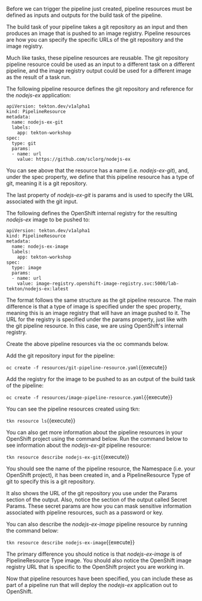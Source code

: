 Before we can trigger the pipeline just created, pipeline resources must be defined as inputs and outputs for the build task of the pipeline.

The build task of your pipeline takes a git repository as an input and then produces an image that is pushed to an image registry. Pipeline resources are how you can specify the specific URLs of the git repository and the image registry.

Much like tasks, these pipeline resources are reusable. The git repository pipeline resource could be used as an input to a different task on a different pipeline, and the image registry output could be used for a different image as the result of a task run.

The following pipeline resource defines the git repository and reference for the _nodejs-ex_ application:

```
apiVersion: tekton.dev/v1alpha1
kind: PipelineResource
metadata:
  name: nodejs-ex-git
  labels:
    app: tekton-workshop
spec:
  type: git
  params:
  - name: url
    value: https://github.com/sclorg/nodejs-ex
```

You can see above that the resource has a name (i.e. _nodejs-ex-git_), and, under the spec property, we define that this pipeline resource has a type of git, meaning it is a git repository.

The last property of _nodejs-ex-git_ is params and is used to specify the URL associated with the git input.

The following defines the OpenShift internal registry for the resulting _nodejs-ex_ image to be pushed to:

```
apiVersion: tekton.dev/v1alpha1
kind: PipelineResource
metadata:
  name: nodejs-ex-image
  labels:
    app: tekton-workshop
spec:
  type: image
  params:
  - name: url
    value: image-registry.openshift-image-registry.svc:5000/lab-tekton/nodejs-ex:latest
```

The format follows the same structure as the git pipeline resource. The main difference is that a type of image is specified under the spec property, meaning this is an image registry that will have an image pushed to it. The URL for the registry is specified under the params property, just like with the git pipeline resource. In this case, we are using OpenShift's internal registry.

Create the above pipeline resources via the oc commands below.

Add the git repository input for the pipeline:

`oc create -f resources/git-pipeline-resource.yaml`{{execute}}

Add the registry for the image to be pushed to as an output of the build task of the pipeline:

`oc create -f resources/image-pipeline-resource.yaml`{{execute}}

You can see the pipeline resources created using tkn:

`tkn resource ls`{{execute}}

You can also get more information about the pipeline resources in your OpenShift project using the command below. Run the command below to see information about the _nodejs-ex-git_ pipeline resource:

`tkn resource describe nodejs-ex-git`{{execute}}

You should see the name of the pipeline resource, the Namespace (i.e. your OpenShift project), it has been created in, and a PipelineResource Type of git to specify this is a git repository.

It also shows the URL of the git repository you use under the Params section of the output. Also, notice the section of the output called Secret Params. These secret params are how you can mask sensitive information associated with pipeline resources, such as a password or key.

You can also describe the _nodejs-ex-image_ pipeline resource by running the command below:

`tkn resource describe nodejs-ex-image`{{execute}}

The primary difference you should notice is that _nodejs-ex-image_ is of PipelineResource Type image. You should also notice the OpenShift image registry URL that is specific to the OpenShift project you are working in.

Now that pipeline resources have been specified, you can include these as part of a pipeline run that will deploy the _nodejs-ex_ application out to OpenShift. 